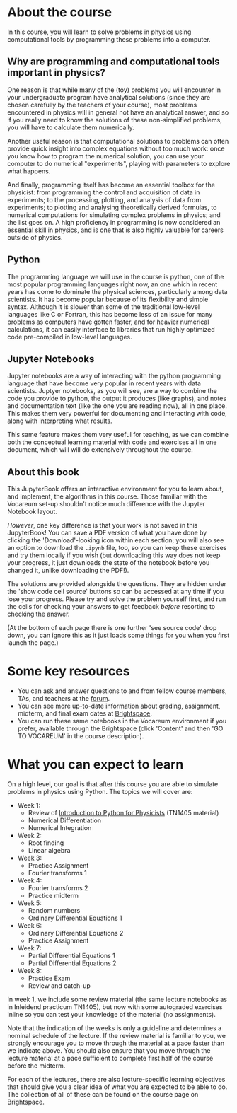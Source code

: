 # About the course
In this course, you will learn to solve problems in physics using computational tools by programming these problems into a computer.

## Why are programming and computational tools important in physics?
One reason is that while many of the (toy) problems you will encounter in your undergraduate program have analytical solutions (since they are chosen carefully by the teachers of your course), most problems encountered in physics will in general not have an analytical answer, and so if you really need to know the solutions of these non-simplified problems, you will have to calculate them numerically.

Another useful reason is that computational solutions to problems can often provide quick insight into complex equations without too much work: once you know how to program the numerical solution, you can use your computer to do numerical "experiments", playing with parameters to explore what happens.

And finally, programming itself has become an essential toolbox for the physicist: from programming the control and acquisition of data in experiments; to the processing, plotting, and analysis of data from experiments; to plotting and analysing theoretically derived formulas, to numerical computations for simulating complex problems in physics; and the list goes on. A high proficiency in programming is now considered an essential skill in physics, and is one that is also highly valuable for careers outside of physics.

## Python
The programming language we will use in the course is python, one of the most popular programming languages right now, an one which in recent years has come to dominate the physical sciences, particularly among data scientists. It has become popular because of its flexibility and simple syntax. Although it is slower than some of the traditional low-level languages like C or Fortran, this has become less of an issue for many problems as computers have gotten faster, and for heavier numerical calculations, it can easily interface to libraries that run highly optimized code pre-compiled in low-level languages.

## Jupyter Notebooks
Jupyter notebooks are a way of interacting with the python programming language that have become very popular in recent years with data scientists. Juptyer notebooks, as you will see, are a way to combine the code you provide to python, the output it produces (like graphs), and notes and documentation text (like the one you are reading now), all in one place. This makes them very powerful for documenting and interacting with code, along with interpreting what results.

This same feature makes them very useful for teaching, as we can combine both the conceptual learning material with code and exercises all in one document, which will will do extensively throughout the course.

## About this book
This JupyterBook offers an interactive environment for you to learn about, and implement, the algorithms in this course. Those familiar with the Vocareum set-up shouldn't notice much difference with the Jupyter Notebook layout.

*However*, one key difference is that your work is not saved in this JupyterBook! You can save a PDF version of what you have done by clicking the 'Download'-looking icon within each section; you will also see an option to download the `.ipynb` file, too, so you can keep these exercises and try them locally if you wish (but downloading this way does not keep your progress, it just downloads the state of the notebook before you changed it, unlike downloading the PDF!).

The solutions are provided alongside the questions. They are hidden under the 'show code cell source' buttons so can be accessed at any time if you lose your progress. Please try and solve the problem yourself first, and run the cells for checking your answers to get feedback *before* resorting to checking the answer. 

(At the bottom of each page there is one further 'see source code' drop down, you can ignore this as it just loads some things for you when you first launch the page.)
# Some key resources

* You can ask and answer questions to and from fellow course members, TAs, and teachers at the [forum](https://tn2513-forum.quantumtinkerer.tudelft.nl/).
* You can see more up-to-date information about grading, assignment, midterm, and final exam dates at [Brightspace](https://brightspace.tudelft.nl/d2l/home/775771).
* You can run these same notebooks in the Vocareum environment if you prefer, available through the Brightspace (click 'Content' and then 'GO TO VOCAREUM' in the course description).

# What you can expect to learn
On a high level, our goal is that after this course you are able to simulate problems in physics using Python. The topics we will cover are:

* Week 1:
    * Review of [Introduction to Python for Physicists](https://gitlab.tudelft.nl/python-for-applied-physics/practicum-lecture-notes) (TN1405 material)
    * Numerical Differentiation
    * Numerical Integration
* Week 2: 
    * Root finding
    * Linear algebra
* Week 3: 
     * Practice Assignment
    * Fourier transforms 1
* Week 4: 
    * Fourier transforms 2
    * Practice midterm
* Week 5: 
    * Random numbers
    * Ordinary Differential Equations 1
* Week 6: 
    * Ordinary Differential Equations 2
    * Practice Assignment
* Week 7: 
    * Partial Differential Equations 1
    * Partial Differential Equations 2
* Week 8:
    * Practice Exam
    * Review and catch-up

In week 1, we include some review material (the same lecture notebooks as in Inleidend practicum TN1405), but now with some autograded exercises inline so you can test your knowledge of the material (no assignments).

Note that the indication of the weeks is only a guideline and determines a nominal schedule of the lecture. If the review material is familiar to you, we strongly encourage you to move through the material at a pace faster than we indicate above. You should also ensure that you move through the lecture material at a pace sufficient to complete first half of the course before the midterm.

For each of the lectures, there are also lecture-specific learning objectives that should give you a clear idea of what you are expected to be able to do. The collection of all of these can be found on the course page on Brightspace.
